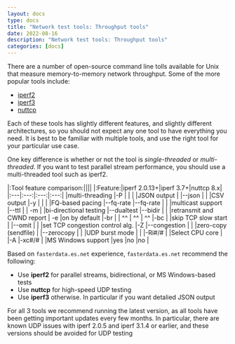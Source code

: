 ```yaml
---
layout: docs
type: docs
title: "Network test tools: Throughput tools"
date: 2022-08-16
description: "Network test tools: Throughput tools"
categories: [docs]
---
```


There are a number of open-source command line tolls available
for Unix that measure memory-to-memory network throughput.
Some of the more popular tools include:
* [iperf2](https://sourceforge.net/projects/iperf2/)
* [iperf3](https://github.com/esnet/iperf)
* [nuttcp](https://www.nuttcp.net)

Each of these tools has slightly different features, and slightly different architectures,
so you should not expect any one tool to have everything you need.
It is best to be familiar with multiple tools, and use the right tool
for your particular use case.

One key difference is whether or not the tool is *single-threaded* or *multi-threaded*.
If you want to test parallel stream performance, you should use a multi-threaded tool
such as iperf2.

|:Tool feature comparison:||||
|:Feature:|iperf 2.0.13+|iperf 3.7+|nuttcp 8.x|
|:---|:---:|:---:|:---:|
|multi-threading                    |-P         |               |       |
|JSON output                        |           |--json         |       |
|CSV output                         |-y         |               |       |
|FQ-based pacing                    |--fq-rate  |--fq-rate      |       |
|multicast support                  |--ttl      |               | -m    |
|bi-directional testing             |--dualtest |--bidir        |       |
|retransmit and CWND report         | -e        |on by default  |-br    |
| ^^                                | ^^        | ^^            |-bc    |
|skip TCP slow start                |           |--omit         |       |
|set TCP congestion control alg.    |-Z         |--congestion   |       |
|zero-copy (sendfile)               |           |--zerocopy     |       |
|UDP burst mode                     |           |               |-Ri#/# |
|Select CPU core                    |           |-A             |-xc#/# |
|MS Windows support                 |yes        |no             |no     |

Based on ``fasterdata.es.net`` experience, ``fasterdata.es.net`` recommend the following:
* Use **iperf2** for parallel streams, bidirectional, or MS Windows-based tests
* Use **nuttcp** for high-speed UDP testing
* Use **iperf3** otherwise. In particular if you want detalied JSON output

For all 3 tools we recommend running the latest version, as all tools have been getting important updates every few months. In particular, there are known UDP issues with iperf 2.0.5 and iperf 3.1.4 or earlier, and these versions should be avoided for UDP testing

